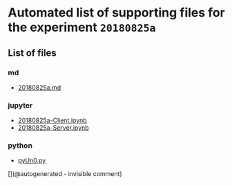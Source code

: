 # Automated list of supporting files for the __experiment `20180825a`__

## List of files

### md

* [20180825a.md](/us-draindump/exp/20180825a.md)


### jupyter

* [20180825a-Client.ipynb](/matty/20180825a/20180825a-Client.ipynb)
* [20180825a-Server.ipynb](/matty/20180825a/20180825a-Server.ipynb)


### python

* [pyUn0.py](/matty/20180825a/pyUn0.py)


[](@autogenerated - invisible comment)